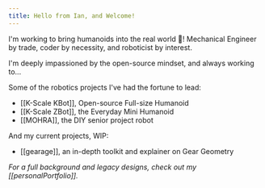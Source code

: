 ```yaml
---
title: Hello from Ian, and Welcome!
---
```


I'm working to bring humanoids into the real world 🦾! Mechanical Engineer by trade, coder by necessity, and roboticist by interest. 

I'm deeply impassioned by the open-source mindset, and always working to...

Some of the robotics projects I've had the fortune to lead:

- [[K-Scale KBot]], Open-source Full-size Humanoid
- [[K-Scale ZBot]], the Everyday Mini Humanoid
- [[MOHRA]], the DIY senior project robot

And my current projects, WIP:

- [[gearage]], an in-depth toolkit and explainer on Gear Geometry

_For a full background and legacy designs, check out my [[personalPortfolio]]._

